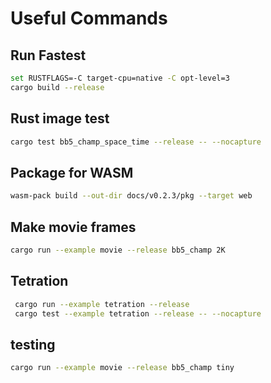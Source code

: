 # Useful Commands

## Run Fastest

```bash
set RUSTFLAGS=-C target-cpu=native -C opt-level=3
cargo build --release
```

## Rust image test

```bash
cargo test bb5_champ_space_time --release -- --nocapture
```

## Package for WASM

```bash
wasm-pack build --out-dir docs/v0.2.3/pkg --target web
```

## Make movie frames

```bash
cargo run --example movie --release bb5_champ 2K
```

## Tetration

```bash
 cargo run --example tetration --release
 cargo test --example tetration --release -- --nocapture
```

## testing

```bash
cargo run --example movie --release bb5_champ tiny
```
